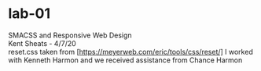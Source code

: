 # lab-01
SMACSS and Responsive Web Design<br>
Kent Sheats - 4/7/20<br>
reset.css taken from [https://meyerweb.com/eric/tools/css/reset/]
I worked with Kenneth Harmon and we received assistance from Chance Harmon